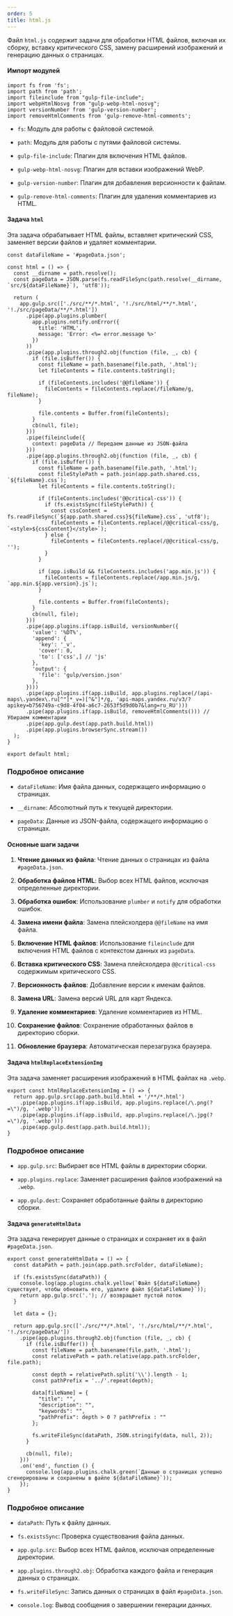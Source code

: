 ```yaml
---
order: 5
title: html.js
---
```


Файл `html.js` содержит задачи для обработки HTML файлов, включая их сборку, вставку критического CSS, замену расширений изображений и генерацию данных о страницах.

#### Импорт модулей

```
import fs from 'fs';
import path from 'path';
import fileinclude from "gulp-file-include";
import webpHtmlNosvg from "gulp-webp-html-nosvg";
import versionNumber from 'gulp-version-number';
import removeHtmlComments from 'gulp-remove-html-comments';
```

-  `fs`: Модуль для работы с файловой системой.

-  `path`: Модуль для работы с путями файловой системы.

-  `gulp-file-include`: Плагин для включения HTML файлов.

-  `gulp-webp-html-nosvg`: Плагин для вставки изображений WebP.

-  `gulp-version-number`: Плагин для добавления версионности к файлам.

-  `gulp-remove-html-comments`: Плагин для удаления комментариев из HTML.

#### Задача `html`

Эта задача обрабатывает HTML файлы, вставляет критический CSS, заменяет версии файлов и удаляет комментарии.

```
const dataFileName = '#pageData.json';

const html = () => {
  const __dirname = path.resolve();
  const pageData = JSON.parse(fs.readFileSync(path.resolve(__dirname, `src/${dataFileName}`), 'utf8'));

  return (
    app.gulp.src(['./src/**/*.html', '!./src/html/**/*.html', '!./src/pageData/**/*.html'])
      .pipe(app.plugins.plumber(
        app.plugins.notify.onError({
          title: 'HTML',
          message: 'Error: <%= error.message %>'
        })
      ))
      .pipe(app.plugins.through2.obj(function (file, _, cb) {
        if (file.isBuffer()) {
          const fileName = path.basename(file.path, '.html');
          let fileContents = file.contents.toString();

          if (fileContents.includes('@@fileName')) {
            fileContents = fileContents.replace(/fileName/g, fileName);
          }

          file.contents = Buffer.from(fileContents);
        }
        cb(null, file);
      }))
      .pipe(fileinclude({
        context: pageData // Передаем данные из JSON-файла
      }))
      .pipe(app.plugins.through2.obj(function (file, _, cb) {
        if (file.isBuffer()) {
          const fileName = path.basename(file.path, '.html');
          const fileStylePath = path.join(app.path.shared.css, `${fileName}.css`);
          let fileContents = file.contents.toString();

          if (fileContents.includes('@@critical-css')) {
            if (fs.existsSync(fileStylePath)) {
              const cssContent = fs.readFileSync(`${app.path.shared.css}${fileName}.css`, 'utf8');
              fileContents = fileContents.replace(/@@critical-css/g, `<style>${cssContent}</style>`);
            } else {
              fileContents = fileContents.replace(/@@critical-css/g, '');
            }
          }

          if (app.isBuild && fileContents.includes('app.min.js')) {
            fileContents = fileContents.replace(/app.min.js/g, `app.min.${app.version}.js`);
          }

          file.contents = Buffer.from(fileContents);
        }
        cb(null, file);
      }))
      .pipe(app.plugins.if(app.isBuild, versionNumber({
        'value': '%DT%',
        'append': {
          'key': '_v',
          'cover': 0,
          'to': ['css',] // 'js'
        },
        'output': {
          'file': 'gulp/version.json'
        },
      })))
      .pipe(app.plugins.if(app.isBuild, app.plugins.replace(/(api-maps\.yandex\.ru[^"]*_v=)[^&"]*/g, 'api-maps.yandex.ru/v3/?apikey=b756749a-c9d8-4f04-a6c7-2653f5d9d0b7&lang=ru_RU')))
      .pipe(app.plugins.if(app.isBuild, removeHtmlComments())) // Убираем комментарии
      .pipe(app.gulp.dest(app.path.build.html))
      .pipe(app.plugins.browserSync.stream())
  );
}

export default html;
```

### Подробное описание

-  `dataFileName`: Имя файла данных, содержащего информацию о страницах.

-  `__dirname`: Абсолютный путь к текущей директории.

-  `pageData`: Данные из JSON-файла, содержащего информацию о страницах.

#### Основные шаги задачи

1. **Чтение данных из файла**: Чтение данных о страницах из файла `#pageData.json`.

2. **Обработка файлов HTML**: Выбор всех HTML файлов, исключая определенные директории.

3. **Обработка ошибок**: Использование `plumber` и `notify` для обработки ошибок.

4. **Замена имени файла**: Замена плейсхолдера `@@fileName` на имя файла.

5. **Включение HTML файлов**: Использование `fileinclude` для включения HTML файлов с контекстом данных из `pageData`.

6. **Вставка критического CSS**: Замена плейсхолдера `@@critical-css` содержимым критического CSS.

7. **Версионность файлов**: Добавление версии к именам файлов.

8. **Замена URL**: Замена версий URL для карт Яндекса.

9. **Удаление комментариев**: Удаление комментариев из HTML.

10. **Сохранение файлов**: Сохранение обработанных файлов в директорию сборки.

11. **Обновление браузера**: Автоматическая перезагрузка браузера.

#### Задача `htmlReplaceExtensionImg`

Эта задача заменяет расширения изображений в HTML файлах на `.webp`.

```
export const htmlReplaceExtensionImg = () => {
  return app.gulp.src(app.path.build.html + '/**/*.html')
    .pipe(app.plugins.if(app.isBuild, app.plugins.replace(/\.png(?=\")/g, '.webp')))
    .pipe(app.plugins.if(app.isBuild, app.plugins.replace(/\.jpg(?=\")/g, '.webp')))
    .pipe(app.gulp.dest(app.path.build.html));
}
```

### Подробное описание

-  `app.gulp.src`: Выбирает все HTML файлы в директории сборки.

-  `app.plugins.replace`: Заменяет расширения файлов изображений на `.webp`.

-  `app.gulp.dest`: Сохраняет обработанные файлы в директорию сборки.

#### Задача `generateHtmlData`

Эта задача генерирует данные о страницах и сохраняет их в файл `#pageData.json`.

```
export const generateHtmlData = () => {
  const dataPath = path.join(app.path.srcFolder, dataFileName);

  if (fs.existsSync(dataPath)) {
    console.log(app.plugins.chalk.yellow(`Файл ${dataFileName} существует, чтобы обновить его, удалите файл ${dataFileName}`));
    return app.gulp.src('.'); // возвращает пустой поток
  }

  let data = {};

  return app.gulp.src(['./src/**/*.html', '!./src/html/**/*.html', '!./src/pageData/'])
    .pipe(app.plugins.through2.obj(function (file, _, cb) {
      if (file.isBuffer()) {
        const fileName = path.basename(file.path, '.html');
        const relativePath = path.relative(app.path.srcFolder, file.path);

        const depth = relativePath.split('\\').length - 1;
        const pathPrefix = '../'.repeat(depth);

        data[fileName] = {
          "title": "",
          "description": "",
          "keywords": "",
          "pathPrefix": depth > 0 ? pathPrefix : ""
        };

        fs.writeFileSync(dataPath, JSON.stringify(data, null, 2));
      }

      cb(null, file);
    }))
    .on('end', function () {
      console.log(app.plugins.chalk.green(`Данные о страницах успешно сгенерированы и сохранены в файле ${dataFileName}`));
    });
}
```

### Подробное описание

-  `dataPath`: Путь к файлу данных.

-  `fs.existsSync`: Проверка существования файла данных.

-  `app.gulp.src`: Выбор всех HTML файлов, исключая определенные директории.

-  `app.plugins.through2.obj`: Обработка каждого файла и генерация данных о страницах.

-  `fs.writeFileSync`: Запись данных о страницах в файл `#pageData.json`.

-  `console.log`: Вывод сообщения о завершении генерации данных.